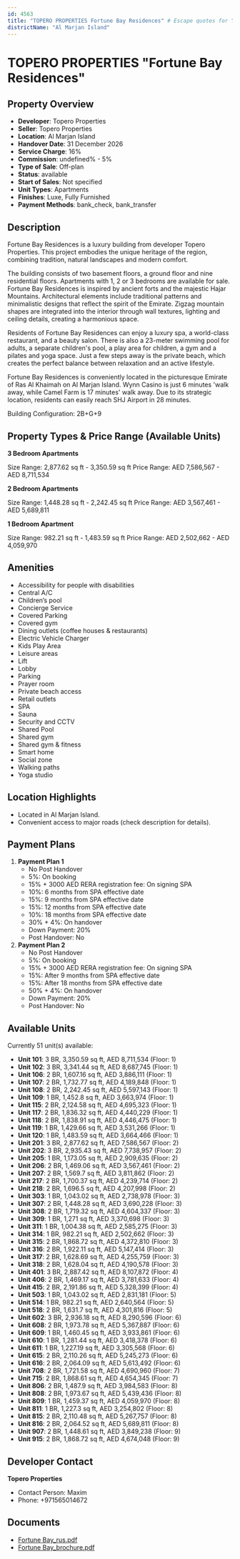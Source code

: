 ```yaml
---
id: 4563
title: "TOPERO PROPERTIES Fortune Bay Residences" # Escape quotes for YAML string
districtName: "Al Marjan Island"
---
```


# TOPERO PROPERTIES "Fortune Bay Residences"

## Property Overview
- **Developer**: Topero Properties
- **Seller**: Topero Properties
- **Location**: Al Marjan Island
- **Handover Date**: 31 December 2026
- **Service Charge**: 16%
- **Commission**: undefined% - 5%
- **Type of Sale**: Off-plan
- **Status**: available
- **Start of Sales**: Not specified
- **Unit Types**: Apartments
- **Finishes**: Luxe, Fully Furnished
- **Payment Methods**: bank_check, bank_transfer

## Description
Fortune Bay Residences is a luxury building from developer Topero Properties. This project embodies the unique heritage of the region, combining tradition, natural landscapes and modern comfort.

The building consists of two basement floors, a ground floor and nine residential floors. Apartments with 1, 2 or 3 bedrooms are available for sale. Fortune Bay Residences is inspired by ancient forts and the majestic Hajar Mountains. Architectural elements include traditional patterns and minimalistic designs that reflect the spirit of the Emirate. Zigzag mountain shapes are integrated into the interior through wall textures, lighting and ceiling details, creating a harmonious space.

Residents of Fortune Bay Residences can enjoy a luxury spa, a world-class restaurant, and a beauty salon. There is also a 23-meter swimming pool for adults, a separate children's pool, a play area for children, a gym and a pilates and yoga space. Just a few steps away is the private beach, which creates the perfect balance between relaxation and an active lifestyle.

Fortune Bay Residences is conveniently located in the picturesque Emirate of Ras Al Khaimah on Al Marjan Island. Wynn Casino is just 6 minutes 'walk away, while Camel Farm is 17 minutes' walk away. Due to its strategic location, residents can easily reach SHJ Airport in 28 minutes.

Building Configuration: 2B+G+9

## Property Types & Price Range (Available Units)
**3 Bedroom Apartments**

Size Range: 2,877.62 sq ft - 3,350.59 sq ft
Price Range: AED 7,586,567 - AED 8,711,534

**2 Bedroom Apartments**

Size Range: 1,448.28 sq ft - 2,242.45 sq ft
Price Range: AED 3,567,461 - AED 5,689,811

**1 Bedroom Apartment**

Size Range: 982.21 sq ft - 1,483.59 sq ft
Price Range: AED 2,502,662 - AED 4,059,970

## Amenities
- Accessibility for people with disabilities
- Central A/C
- Children’s pool
- Concierge Service
- Covered Parking
- Covered gym
- Dining outlets  (coffee houses & restaurants)
- Electric Vehicle Charger
- Kids Play Area
- Leisure areas
- Lift
- Lobby
- Parking
- Prayer room
- Private beach access
- Retail outlets
- SPA
- Sauna
- Security and CCTV
- Shared Pool
- Shared gym
- Shared gym & fitness
- Smart home
- Social zone
- Walking paths
- Yoga studio

## Location Highlights
- Located in Al Marjan Island.
- Convenient access to major roads (check description for details).

## Payment Plans
1. **Payment Plan 1**
   - No Post Handover
   - 5%: On booking
   - 15% + 3000 AED RERA registration fee: On signing SPA
   - 10%: 6 months from SPA effective date
   - 15%: 9 months from SPA effective date
   - 15%: 12 months from SPA effective date
   - 10%: 18 months from SPA effective date
   - 30% + 4%: On handover
   - Down Payment: 20%
   - Post Handover: No
2. **Payment Plan 2**
   - No Post Handover
   - 5%: On booking
   - 15% + 3000 AED RERA registration fee: On signing SPA
   - 15%: After 9 months from SPA effective date
   - 15%: After 18 months from SPA effective date
   - 50% + 4%: On handover
   - Down Payment: 20%
   - Post Handover: No

## Available Units
Currently 51 unit(s) available:
- **Unit 101**: 3 BR, 3,350.59 sq ft, AED 8,711,534 (Floor: 1)
- **Unit 102**: 3 BR, 3,341.44 sq ft, AED 8,687,745 (Floor: 1)
- **Unit 106**: 2 BR, 1,607.16 sq ft, AED 3,886,111 (Floor: 1)
- **Unit 107**: 2 BR, 1,732.77 sq ft, AED 4,189,848 (Floor: 1)
- **Unit 108**: 2 BR, 2,242.45 sq ft, AED 5,597,143 (Floor: 1)
- **Unit 109**: 1 BR, 1,452.8 sq ft, AED 3,663,974 (Floor: 1)
- **Unit 115**: 2 BR, 2,124.58 sq ft, AED 4,695,323 (Floor: 1)
- **Unit 117**: 2 BR, 1,836.32 sq ft, AED 4,440,229 (Floor: 1)
- **Unit 118**: 2 BR, 1,838.91 sq ft, AED 4,446,475 (Floor: 1)
- **Unit 119**: 1 BR, 1,429.66 sq ft, AED 3,531,266 (Floor: 1)
- **Unit 120**: 1 BR, 1,483.59 sq ft, AED 3,664,466 (Floor: 1)
- **Unit 201**: 3 BR, 2,877.62 sq ft, AED 7,586,567 (Floor: 2)
- **Unit 202**: 3 BR, 2,935.43 sq ft, AED 7,738,957 (Floor: 2)
- **Unit 205**: 1 BR, 1,173.05 sq ft, AED 2,909,635 (Floor: 2)
- **Unit 206**: 2 BR, 1,469.06 sq ft, AED 3,567,461 (Floor: 2)
- **Unit 207**: 2 BR, 1,569.7 sq ft, AED 3,811,862 (Floor: 2)
- **Unit 217**: 2 BR, 1,700.37 sq ft, AED 4,239,714 (Floor: 2)
- **Unit 218**: 2 BR, 1,696.5 sq ft, AED 4,207,998 (Floor: 2)
- **Unit 303**: 1 BR, 1,043.02 sq ft, AED 2,738,978 (Floor: 3)
- **Unit 307**: 2 BR, 1,448.28 sq ft, AED 3,690,228 (Floor: 3)
- **Unit 308**: 2 BR, 1,719.32 sq ft, AED 4,604,337 (Floor: 3)
- **Unit 309**: 1 BR, 1,271 sq ft, AED 3,370,698 (Floor: 3)
- **Unit 311**: 1 BR, 1,004.38 sq ft, AED 2,585,275 (Floor: 3)
- **Unit 314**: 1 BR, 982.21 sq ft, AED 2,502,662 (Floor: 3)
- **Unit 315**: 2 BR, 1,868.72 sq ft, AED 4,372,810 (Floor: 3)
- **Unit 316**: 2 BR, 1,922.11 sq ft, AED 5,147,414 (Floor: 3)
- **Unit 317**: 2 BR, 1,628.69 sq ft, AED 4,255,759 (Floor: 3)
- **Unit 318**: 2 BR, 1,628.04 sq ft, AED 4,190,578 (Floor: 3)
- **Unit 401**: 3 BR, 2,887.42 sq ft, AED 8,107,872 (Floor: 4)
- **Unit 406**: 2 BR, 1,469.17 sq ft, AED 3,781,633 (Floor: 4)
- **Unit 415**: 2 BR, 2,191.86 sq ft, AED 5,328,399 (Floor: 4)
- **Unit 503**: 1 BR, 1,043.02 sq ft, AED 2,831,181 (Floor: 5)
- **Unit 514**: 1 BR, 982.21 sq ft, AED 2,640,564 (Floor: 5)
- **Unit 518**: 2 BR, 1,631.7 sq ft, AED 4,301,816 (Floor: 5)
- **Unit 602**: 3 BR, 2,936.18 sq ft, AED 8,290,596 (Floor: 6)
- **Unit 608**: 2 BR, 1,973.78 sq ft, AED 5,367,887 (Floor: 6)
- **Unit 609**: 1 BR, 1,460.45 sq ft, AED 3,933,861 (Floor: 6)
- **Unit 610**: 1 BR, 1,281.44 sq ft, AED 3,418,378 (Floor: 6)
- **Unit 611**: 1 BR, 1,227.19 sq ft, AED 3,305,568 (Floor: 6)
- **Unit 615**: 2 BR, 2,110.26 sq ft, AED 5,245,273 (Floor: 6)
- **Unit 616**: 2 BR, 2,064.09 sq ft, AED 5,613,492 (Floor: 6)
- **Unit 708**: 2 BR, 1,721.58 sq ft, AED 4,690,960 (Floor: 7)
- **Unit 715**: 2 BR, 1,868.61 sq ft, AED 4,654,345 (Floor: 7)
- **Unit 806**: 2 BR, 1,487.9 sq ft, AED 3,984,583 (Floor: 8)
- **Unit 808**: 2 BR, 1,973.67 sq ft, AED 5,439,436 (Floor: 8)
- **Unit 809**: 1 BR, 1,459.37 sq ft, AED 4,059,970 (Floor: 8)
- **Unit 811**: 1 BR, 1,227.3 sq ft, AED 3,254,802 (Floor: 8)
- **Unit 815**: 2 BR, 2,110.48 sq ft, AED 5,267,757 (Floor: 8)
- **Unit 816**: 2 BR, 2,064.52 sq ft, AED 5,689,811 (Floor: 8)
- **Unit 907**: 2 BR, 1,448.61 sq ft, AED 3,849,238 (Floor: 9)
- **Unit 915**: 2 BR, 1,868.72 sq ft, AED 4,674,048 (Floor: 9)

## Developer Contact
**Topero Properties**
- Contact Person: Maxim
- Phone: +971565014672

## Documents
- [Fortune Bay_rus.pdf](https://cdn.geniemap.net/2025/02/25/fJf2C259ThX6bzvglW7G9jWh6P4sORoySmC9AdZz.pdf)
- [Fortune Bay_brochure.pdf](https://cdn.geniemap.net/2025/02/25/tblDRluVcSWUSmVWN7lSK5JrJtnquNynVEScM6Eq.pdf)
